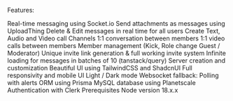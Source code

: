 Features:

Real-time messaging using Socket.io
Send attachments as messages using UploadThing
Delete & Edit messages in real time for all users
Create Text, Audio and Video call Channels
1:1 conversation between members
1:1 video calls between members
Member management (Kick, Role change Guest / Moderator)
Unique invite link generation & full working invite system
Infinite loading for messages in batches of 10 (tanstack/query)
Server creation and customization
Beautiful UI using TailwindCSS and ShadcnUI
Full responsivity and mobile UI
Light / Dark mode
Websocket fallback: Polling with alerts
ORM using Prisma
MySQL database using Planetscale
Authentication with Clerk
Prerequisites
Node version 18.x.x

